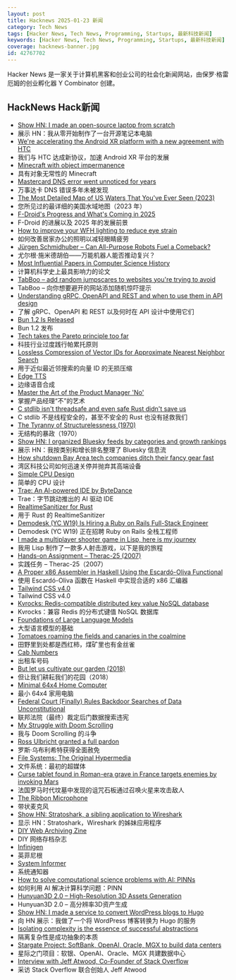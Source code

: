 ```yaml
---
layout: post
title: Hacknews 2025-01-23 新闻
category: Tech News
tags: [Hacker News, Tech News, Programming, Startups, 最新科技新闻]
keywords: [Hacker News, Tech News, Programming, Startups, 最新科技新闻]
coverage: hacknews-banner.jpg
id: 42767702
---
```


Hacker News 是一家关于计算机黑客和创业公司的社会化新闻网站，由保罗·格雷厄姆的创业孵化器 Y Combinator 创建。

## HackNews Hack新闻

- [Show HN: I made an open-source laptop from scratch](https://www.byran.ee/posts/creation/)
- 展示 HN：我从零开始制作了一台开源笔记本电脑
- [We're accelerating the Android XR platform with a new agreement with HTC](https://blog.google/feed/android-xr-htc-agreement/)
- 我们与 HTC 达成新协议，加速 Android XR 平台的发展
- [Minecraft with object impermanence](https://www.aiweirdness.com/minecraft-with-object-impermanence/)
- 具有对象无常性的 Minecraft
- [Mastercard DNS error went unnoticed for years](https://krebsonsecurity.com/2025/01/mastercard-dns-error-went-unnoticed-for-years/)
- 万事达卡 DNS 错误多年未被发现
- [The Most Detailed Map of US Waters That You've Ever Seen (2023)](https://www.esri.com/arcgis-blog/products/arcgis-living-atlas/water/the-most-detailed-map-of-us-waters-that-youve-ever-seen/)
- 您所见过的最详细的美国水域地图（2023 年）
- [F-Droid's Progress and What's Coming in 2025](https://f-droid.org/2025/01/21/a-look-back-at-2024-f-droids-progress-and-whats-coming-in-2025.html)
- F-Droid 的进展以及 2025 年的发展前景
- [How to improve your WFH lighting to reduce eye strain](https://rustle.ca/posts/articles/work-from-home-lighting)
- 如何改善居家办公的照明以减轻眼睛疲劳
- [Jürgen Schmidhuber – Can All-Purpose Robots Fuel a Comeback?](https://people.idsia.ch/~juergen/GerJapUsaChiRobots.html)
- 尤尔根·施米德胡伯——万能机器人能否推动复兴？
- [Most Influential Papers in Computer Science History](https://terriblesoftware.org/2025/01/22/the-7-most-influential-papers-in-computer-science-history/)
- 计算机科学史上最具影响力的论文
- [TabBoo – add random jumpscares to websites you're trying to avoid](https://tabboo.xyz/)
- TabBoo – 向你想要避开的网站添加随机惊吓提示
- [Understanding gRPC, OpenAPI and REST and when to use them in API design](https://cloud.google.com/blog/products/api-management/understanding-grpc-openapi-and-rest-and-when-to-use-them)
- 了解 gRPC、OpenAPI 和 REST 以及何时在 API 设计中使用它们
- [Bun 1.2 Is Released](https://bun.sh/blog/bun-v1.2)
- Bun 1.2 发布
- [Tech takes the Pareto principle too far](https://bobbylox.com/blog/tech-takes-the-pareto-principle-too-far/)
- 科技行业过度践行帕累托原则
- [Lossless Compression of Vector IDs for Approximate Nearest Neighbor Search](https://arxiv.org/abs/2501.10479)
- 用于近似最近邻搜索的向量 ID 的无损压缩
- [Edge TTS](https://github.com/rany2/edge-tts)
- 边缘语音合成
- [Master the Art of the Product Manager 'No'](https://LetsNotDoThat.com)
- 掌握产品经理“不”的艺术
- [C stdlib isn't threadsafe and even safe Rust didn't save us](https://www.edgedb.com/blog/c-stdlib-isn-t-threadsafe-and-even-safe-rust-didn-t-save-us)
- C stdlib 不是线程安全的，甚至不安全的 Rust 也没有拯救我们
- [The Tyranny of Structurelessness (1970)](https://www.jofreeman.com/joreen/tyranny.htm)
- 无结构的暴政（1970）
- [Show HN: I organized Bluesky feeds by categories and growth rankings](https://www.bskyinfo.com/feeds/)
- 展示 HN：我按类别和增长排名整理了 Bluesky 信息流
- [How shutdown Bay Area tech companies ditch their fancy gear fast](https://www.sfgate.com/tech/article/silicon-valley-disposition-auction-company-20039023.php)
- 湾区科技公司如何迅速关停并抛弃其高端设备
- [Simple CPU Design](http://simplecpudesign.com/)
- 简单的 CPU 设计
- [Trae: An AI-powered IDE by ByteDance](https://www.trae.ai/home)
- Trae：字节跳动推出的 AI 驱动 IDE
- [RealtimeSanitizer for Rust](https://steck.tech/posts/rtsan-in-rust/)
- 用于 Rust 的 RealtimeSanitizer
- [Demodesk (YC W19) Is Hiring a Ruby on Rails Full-Stack Engineer](https://demodesk.com/careers?utm_source=hn)
- Demodesk (YC W19) 正在招聘 Ruby on Rails 全栈工程师
- [I made a multiplayer shooter game in Lisp, here is my journey](https://ertu.dev/posts/i-made-an-online-shooter-game-in-lisp/)
- 我用 Lisp 制作了一款多人射击游戏，以下是我的旅程
- [Hands-on Assignment – Therac-25 (2007)](http://web.mit.edu/6.033/2007/wwwdocs/assignments/handson-therac.html)
- 实践任务 – Therac-25（2007）
- [A Proper x86 Assembler in Haskell Using the Escardó-Oliva Functional](http://blog.vmchale.com/article/escardo-oliva-functional)
- 使用 Escardó-Oliva 函数在 Haskell 中实现合适的 x86 汇编器
- [Tailwind CSS v4.0](https://tailwindcss.com/blog/tailwindcss-v4)
- Tailwind CSS v4.0
- [Kvrocks: Redis-compatible distributed key value NoSQL database](https://kvrocks.apache.org/)
- Kvrocks：兼容 Redis 的分布式键值 NoSQL 数据库
- [Foundations of Large Language Models](https://arxiv.org/abs/2501.09223)
- 大型语言模型的基础
- [Tomatoes roaming the fields and canaries in the coalmine](http://deevybee.blogspot.com/2025/01/tomatoes-roaming-fields-and-canaries-in.html)
- 田野里到处都是西红柿，煤矿里也有金丝雀
- [Cab Numbers](https://www.shyamsundergupta.com/cab.htm)
- 出租车号码
- [But let us cultivate our garden (2018)](https://themillions.com/2018/11/but-let-us-cultivate-our-garden.html)
- 但让我们耕耘我们的花园（2018）
- [Minimal 64x4 Home Computer](https://github.com/slu4coder/Minimal-64x4-Home-Computer)
- 最小 64x4 家用电脑
- [Federal Court (Finally) Rules Backdoor Searches of Data Unconstitutional](https://www.eff.org/deeplinks/2025/01/victory-federal-court-finally-rules-backdoor-searches-702-data-unconstitutional)
- 联邦法院（最终）裁定后门数据搜索违宪
- [My Struggle with Doom Scrolling](https://allthatjazz.me/posts/doom-scrolling-struggles)
- 我与 Doom Scrolling 的斗争
- [Ross Ulbricht granted a full pardon](https://twitter.com/Free_Ross/status/1881851923005165704)
- 罗斯·乌布利希特获得全面赦免
- [File Systems: The Original Hypermedia](https://jon.work/og/)
- 文件系统：最初的超媒体
- [Curse tablet found in Roman-era grave in France targets enemies by invoking Mars](https://www.livescience.com/archaeology/curse-tablet-found-in-roman-era-grave-in-france-targets-enemies-by-invoking-mars-the-god-of-war)
- 法国罗马时代坟墓中发现的诅咒石板通过召唤火星来攻击敌人
- [The Ribbon Microphone](https://khz.ac/sound/ribbon-mic/)
- 带状麦克风
- [Show HN: Stratoshark, a sibling application to Wireshark](https://stratoshark.org/)
- 显示 HN：Stratoshark，Wireshark 的姊妹应用程序
- [DIY Web Archiving Zine](https://zinebakery.com//homemade-zines/bakeshop-2-diywebarchiving)
- DIY 网络存档杂志
- [Infinigen](https://infinigen.org/)
- 英菲尼根
- [System Informer](https://systeminformer.com/)
- 系统通知器
- [How to solve computational science problems with AI: PINNs](https://mertkavi.com/how-to-solve-computational-science-problems-with-ai-physics-informed-neural-networks-pinns/)
- 如何利用 AI 解决计算科学问题：PINN
- [Hunyuan3D 2.0 – High-Resolution 3D Assets Generation](https://github.com/Tencent/Hunyuan3D-2)
- Hunyuan3D 2.0 – 高分辨率3D资产生成
- [Show HN: I made a service to convert WordPress blogs to Hugo](https://wp2hugo.blogdb.org/)
- 向 HN 展示：我做了一个将 WordPress 博客转换为 Hugo 的服务
- [Isolating complexity is the essence of successful abstractions](https://v5.chriskrycho.com/journal/essence-of-successful-abstractions/)
- 隔离复杂性是成功抽象的本质
- [Stargate Project: SoftBank, OpenAI, Oracle, MGX to build data centers](https://apnews.com/article/trump-ai-openai-oracle-softbank-son-altman-ellison-be261f8a8ee07a0623d4170397348c41)
- 星际之门项目：软银、OpenAI、Oracle、MGX 共建数据中心
- [Interview with Jeff Atwood, Co-Founder of Stack Overflow](https://www.cnbc.com/2025/01/18/tech-founder-jeff-atwood-why-im-giving-away-millions-within-next-5-years.html)
- 采访 Stack Overflow 联合创始人 Jeff Atwood

